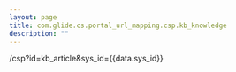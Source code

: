 ```yaml
---
layout: page
title: com.glide.cs.portal_url_mapping.csp.kb_knowledge
description: ""
---
```

/csp?id=kb_article&sys_id={{data.sys_id}}